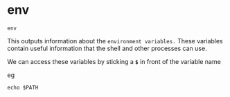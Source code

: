 # env

```text
env
```

This outputs information about the `environment variables.` These variables contain useful information that the shell and other processes can use.

We can access these variables by sticking a **`$`** in front of the variable name

eg

```text
echo $PATH
```

